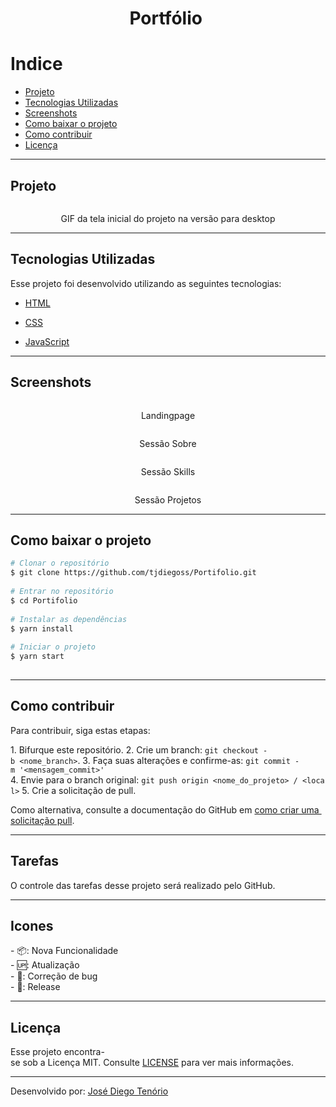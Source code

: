 <h1 align="center">Portfólio </h1>
 
 # Indice   
  
 - [Projeto](#projeto)  
 - [Tecnologias Utilizadas](#tecnologias-utilizadas)  
 - [Screenshots](#screenshots)  
 - [Como baixar o projeto](#como-baixar-o-projeto)  
 - [Como contribuir](#como-contribuir)  
 - [Licença](#licença)  
  
  
 ---  
  
 ## Projeto   
  
  <p align="center"> <image title="" aria-hidden="true" src=".github/tela_inicial.gif" /></p>
<p align="center">GIF da tela inicial do projeto na versão para desktop </p>  
  
 --- 
  
 ## Tecnologias Utilizadas   
  
 Esse projeto foi desenvolvido utilizando as seguintes tecnologias: 
  
 - [HTML](http://www.w3.org/html)  
  
 - [CSS](http://www.w3.org/css)  
  
 - [JavaScript](http://developer.mozilla.org)  
  
 ---  
  
 ## Screenshots    
  
  <p align="center"> <image title="" aria-hidden="true" src=".github/screenshot_home.png" /></p>
<p align="center"> Landingpage </p>  

<p align="center"> <image title="" aria-hidden="true" src=".github/screenshot_sobre.png" /></p>
<p align="center"> Sessão Sobre </p>  

<p align="center"> <image title="" aria-hidden="true" src=".github/screenshot_skills.gif" /></p>
<p align="center"> Sessão Skills </p>  

<p align="center"> <image title="" aria-hidden="true" src=".github/screenshot_projetos.png" /></p>
<p align="center"> Sessão Projetos </p>  
  
 ---  
  
 ## Como baixar o projeto   
  
 ```bash 
 # Clonar o repositório 
 $ git clone https://github.com/tjdiegoss/Portifolio.git 
  
 # Entrar no repositório 
 $ cd Portifolio 
  
 # Instalar as dependências 
 $ yarn install 
  
 # Iniciar o projeto 
 $ yarn start 
  
 ``` 
  
 ---  
  
 ## Como contribuir 
 <!---Se o seu README for longo ou se você tiver algum processo ou etapas específicas que deseja que os contribuidores sigam, considere a criação de um arquivo CONTRIBUTING.md separado---> 
 Para contribuir, siga estas etapas: 
  
 1. Bifurque este repositório. 
 2. Crie um branch: `git checkout -b <nome_branch>`. 
 3. Faça suas alterações e confirme-as: `git commit -m '<mensagem_commit>'` 
 4. Envie para o branch original: `git push origin <nome_do_projeto> / <local>` 
 5. Crie a solicitação de pull. 
  
 Como alternativa, consulte a documentação do GitHub em [como criar uma solicitação pull](https://help.github.com/en/github/collaborating-with-issues-and-pull-requests/creating-a-pull-request). 
  
 ---  
  
  
 ## Tarefas 
  
 O controle das tarefas desse projeto será realizado pelo GitHub.   
  
 ---  
 ## Icones   
  
 - 📦: Nova Funcionalidade  
 - 🆙: Atualização  
 - 🐞: Correção de bug  
 - 🏁: Release  
  
 ---  
 ## Licença   
  
 Esse projeto encontra-se sob a Licença MIT. Consulte [LICENSE](./LICENSE.md) para ver mais informações.  
  
 ---  
 Desenvolvido por: [José Diego Tenório](https://www.github.com/tjdiegoss) 
